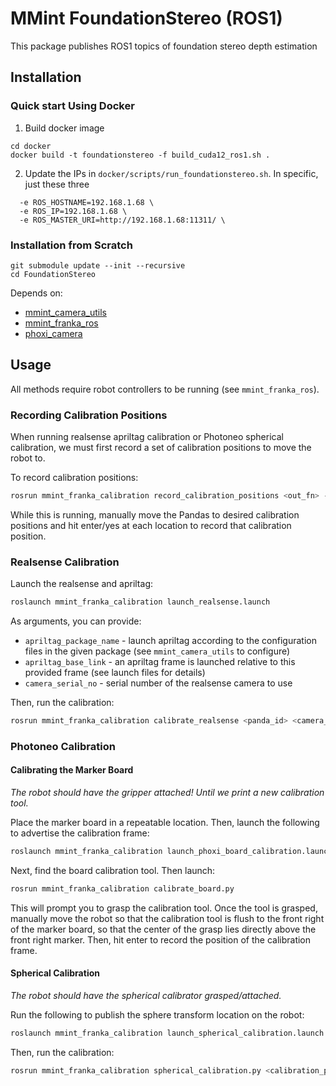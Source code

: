 # MMint FoundationStereo (ROS1)

This package publishes ROS1 topics of foundation stereo depth estimation


## Installation

### Quick start Using Docker
1. Build docker image
```
cd docker
docker build -t foundationstereo -f build_cuda12_ros1.sh .
```
2. Update the IPs in `docker/scripts/run_foundationstereo.sh`. In specific, just these three 
```
  -e ROS_HOSTNAME=192.168.1.68 \
  -e ROS_IP=192.168.1.68 \
  -e ROS_MASTER_URI=http://192.168.1.68:11311/ \
```


### Installation from Scratch
```
git submodule update --init --recursive
cd FoundationStereo

```




Depends on:

* [mmint_camera_utils](https://github.com/MMintLab/mmint_camera_utils)
* [mmint_franka_ros](https://github.com/MMintLab/mmint_franka_ros)
* [phoxi_camera](https://github.com/MMintLab/phoxi_camera)

## Usage

All methods require robot controllers to be running (see `mmint_franka_ros`).

### Recording Calibration Positions

When running realsense apriltag calibration or Photoneo spherical calibration, we must first record a set of calibration
positions to move the robot to.

To record calibration positions:

```bash
rosrun mmint_franka_calibration record_calibration_positions <out_fn> --panda_id <panda_id>
```

While this is running, manually move the Pandas to desired calibration positions and hit enter/yes at each location to
record that calibration position.

### Realsense Calibration

Launch the realsense and apriltag:

```bash
roslaunch mmint_franka_calibration launch_realsense.launch
```

As arguments, you can provide:

* `apriltag_package_name` - launch apriltag according to the configuration files in the given package (see
  `mmint_camera_utils` to configure)
* `apriltag_base_link` - an apriltag frame is launched relative to this provided frame (see launch files for details)
* `camera_serial_no` - serial number of the realsense camera to use

Then, run the calibration:

```bash
rosrun mmint_franka_calibration calibrate_realsense <panda_id> <camera_id> <calibration_positions_fn>
```

### Photoneo Calibration

#### Calibrating the Marker Board

*The robot should have the gripper attached! Until we print a new calibration tool.*

Place the marker board in a repeatable location. Then, launch the following to advertise the calibration frame:

```bash
roslaunch mmint_franka_calibration launch_phoxi_board_calibration.launch
```

Next, find the board calibration tool. Then launch:

```bash
rosrun mmint_franka_calibration calibrate_board.py
```

This will prompt you to grasp the calibration tool. Once the tool is grasped, manually move the robot so that the
calibration tool is flush to the front right of the marker board, so that the center of the grasp lies directly above 
the front right marker. Then, hit enter to record the position of the calibration frame.

#### Spherical Calibration

*The robot should have the spherical calibrator grasped/attached.*

Run the following to publish the sphere transform location on the robot:
```bash
roslaunch mmint_franka_calibration launch_spherical_calibration.launch
```

Then, run the calibration:
```bash
rosrun mmint_franka_calibration spherical_calibration.py <calibration_positions_fn> --panda_id <panda_id>
```
